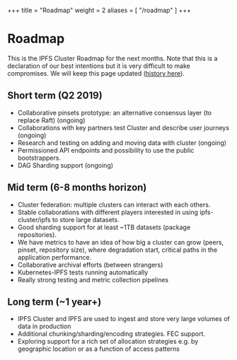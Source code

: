 +++
title = "Roadmap"
weight = 2
aliases = [
    "/roadmap"
]
+++

# Roadmap


This is the IPFS Cluster Roadmap for the next months. Note that this is a declaration of our best intentions but it is very difficult to make compromises. We will keep this page updated ([history here](https://github.com/ipfs/ipfs-cluster-website/commits/master/content/roadmap.md)).

## Short term (Q2 2019)

* Collaborative pinsets prototype: an alternative consensus layer (to replace Raft) (ongoing)
* Collaborations with key partners test Cluster and describe user journeys (ongoing)
* Research and testing on adding and moving data with cluster (ongoing)
* Permissioned API endpoints and possibility to use the public bootstrappers.
* DAG Sharding support (ongoing)

## Mid term (6-8 months horizon)

* Cluster federation: multiple clusters can interact with each others.
* Stable collaborations with different players interested in using ipfs-cluster/ipfs to store large datasets.
* Good sharding support for at least ~1TB datasets (package repositories).
* We have metrics to have an idea of how big a cluster can grow (peers, pinset, repository size), where degradation start, critical paths in the application performance.
* Collaborative archival efforts (between strangers)
* Kubernetes-IPFS tests running automatically
* Really strong testing and metric collection pipelines

## Long term (~1 year+)

* IPFS Cluster and IPFS are used to ingest and store very large volumes of data in production
* Additional chunking/sharding/encoding strategies. FEC support.
* Exploring support for a rich set of allocation strategies e.g. by geographic location or as a function of access patterns
